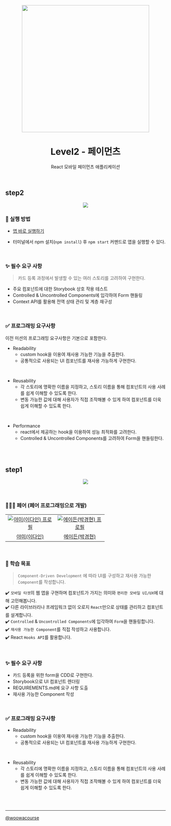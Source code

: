 <p align="middle" >
  <img src="https://techcourse-storage.s3.ap-northeast-2.amazonaws.com/0fefce79602043a9b3281ee1dd8f4be6" width="400">
</p>
<h1 align="middle">Level2 - 페이먼츠</h1>
<p align="middle">React 모바일 페이먼츠 애플리케이션</p>
</p>

<br>

## step2

<p align="middle" >
  <img src="https://user-images.githubusercontent.com/108778921/235308873-de21d192-118f-4216-a49d-9313cdcc743b.png">
</p>

### 📝 실행 방법

- <a href="https://feb-dain.github.io/react-payments/">앱 바로 실행하기</a>

- 터미널에서 npm 설치(`npm install`) 후 `npm start` 커맨드로 앱을 실행할 수 있다.

<br>

### ✨ 필수 요구 사항

> 카드 등록 과정에서 발생할 수 있는 여러 스토리를 고려하여 구현한다.

- 주요 컴포넌트에 대한 Storybook 상호 작용 테스트
- Controlled & Uncontrolled Components에 입각하여 Form 핸들링
- Context API를 활용해 전역 상태 관리 및 계층 재구성

<br>

### ✅ 프로그래밍 요구사항

이전 미션의 프로그래밍 요구사항은 기본으로 포함한다.

- Readability
  - custom hook을 이용여 재사용 가능한 기능을 추출한다.
  - 공통적으로 사용되는 UI 컴포넌트를 재사용 가능하게 구현한다.

<br>

- Reusability
  - 각 스토리에 명확한 이름을 지정하고, 스토리 이름을 통해 컴포넌트의 사용 사례를 쉽게 이해할 수 있도록 한다.
  - 변동 가능한 값에 대해 사용자가 직접 조작해볼 수 있게 하여 컴포넌트를 더욱 쉽게 이해할 수 있도록 한다.

<br>

- Performance
  - react에서 제공하는 hook을 이용하여 성능 최적화를 고려한다.
  - Controlled & Uncontrolled Components를 고려하여 Form을 핸들링한다.

<br>
<br>

## step1

<p align="middle" >
  <img src="https://user-images.githubusercontent.com/108778921/233367963-d6320c4b-5ee8-4a25-acb9-0cbcdb478c4e.png">
</p>

<br>

### 🧑‍🤝‍🧑 페어 (페어 프로그래밍으로 개발)

<table>
  <tr>
    <td align="center" width="140px">
      <a href="https://github.com/feb-dain" target="_blank">
        <img src="https://avatars.githubusercontent.com/u/108778921?v=4" alt="야미(이다인) 프로필" />
      </a>
    </td>
    <td align="center" width="140px">
      <a href="https://github.com/gyeongza" target="_blank">
        <img src="https://avatars.githubusercontent.com/u/62369936?v=4" alt="에이든(박경현) 프로필" />
      </a>
    </td>
  </tr>
  <tr>
    <td align="center">
      <a href="https://github.com/feb-dain" target="_blank">
        야미(이다인)
      </a>
    </td>
    <td align="center">
      <a href="https://github.com/gyeongza" target="_blank">
        에이든(박경현) 
      </a>
    </td>
  </tr>
</table>

<br>

### 🚀 학습 목표

> `Component-Driven Development` 에 따라 UI를 구성하고 재사용 가능한 `Component`를 작성합니다.

✔️ `모바일 타겟`의 웹 앱을 구현하며 컴포넌트가 가지는 의미와 `편리한 모바일 UI/UX`에 대해 고민해봅니다.  
✔️ 다른 라이브러리나 프레임워크 없이 오로지 `React`만으로 상태를 관리하고 컴포넌트를 설계합니다.  
✔️ `Controlled` & `Uncontrolled Components`에 입각하여 `Form`을 핸들링합니다.  
✔️ `재사용 가능한 Component`를 직접 작성하고 사용합니다.  
✔️ React `Hooks API`를 활용합니다.

<br>

### ✨ 필수 요구 사항

- 카드 등록을 위한 form을 CDD로 구현한다.
- Storybook으로 UI 컴포넌트 렌더링
- REQUIREMENTS.md에 요구 사항 도출
- 재사용 가능한 Component 작성

<br>

### ✅ 프로그래밍 요구사항

- Readability
  - custom hook을 이용여 재사용 가능한 기능을 추출한다.
  - 공통적으로 사용되는 UI 컴포넌트를 재사용 가능하게 구현한다.

<br>

- Reusability
  - 각 스토리에 명확한 이름을 지정하고, 스토리 이름을 통해 컴포넌트의 사용 사례를 쉽게 이해할 수 있도록 한다.
  - 변동 가능한 값에 대해 사용자가 직접 조작해볼 수 있게 하여 컴포넌트를 더욱 쉽게 이해할 수 있도록 한다.

<br>
<br>

---

<a href="https://github.com/woowacourse">@woowacourse</a>

